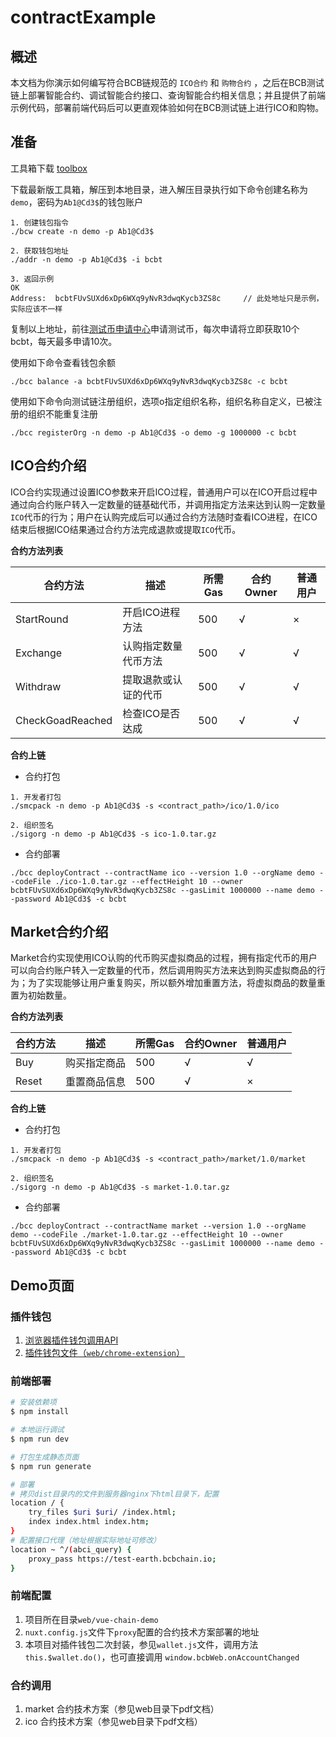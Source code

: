 # contractExample
## 概述

本文档为你演示如何编写符合BCB链规范的 `ICO合约` 和 `购物合约` ，之后在BCB测试链上部署智能合约、调试智能合约接口、查询智能合约相关信息；并且提供了前端示例代码，部署前端代码后可以更直观体验如何在BCB测试链上进行ICO和购物。



## 准备

工具箱下载 [toolbox](<https://github.com/bcbchain/toolbox/releases>)

下载最新版工具箱，解压到本地目录，进入解压目录执行如下命令创建名称为`demo`，密码为`Ab1@Cd3$`的钱包账户

```shell
1. 创建钱包指令
./bcw create -n demo -p Ab1@Cd3$

2. 获取钱包地址
./addr -n demo -p Ab1@Cd3$ -i bcbt

3. 返回示例
OK
Address:  bcbtFUvSUXd6xDp6WXq9yNvR3dwqKycb3ZS8c		// 此处地址只是示例，实际应该不一样
```

复制以上地址，前往[测试币申请中心](<https://ttoken.bcbchain.io/#/home>)申请测试币，每次申请将立即获取10个bcbt，每天最多申请10次。



使用如下命令查看钱包余额

```shell
./bcc balance -a bcbtFUvSUXd6xDp6WXq9yNvR3dwqKycb3ZS8c -c bcbt
```



使用如下命令向测试链注册组织，选项o指定组织名称，组织名称自定义，已被注册的组织不能重复注册

```shell
./bcc registerOrg -n demo -p Ab1@Cd3$ -o demo -g 1000000 -c bcbt
```



## ICO合约介绍

ICO合约实现通过设置ICO参数来开启ICO过程，普通用户可以在ICO开启过程中通过向合约账户转入一定数量的链基础代币，并调用指定方法来达到认购一定数量`ICO`代币的行为；用户在认购完成后可以通过合约方法随时查看ICO进程，在ICO结束后根据ICO结果通过合约方法完成退款或提取`ICO`代币。



**合约方法列表**

| 合约方法         | 描述                 | 所需Gas | 合约Owner | 普通用户 |
| ---------------- | -------------------- | ------- | --------- | -------- |
| StartRound       | 开启ICO进程方法      | 500     | √         | ×        |
| Exchange         | 认购指定数量代币方法 | 500     | √         | √        |
| Withdraw         | 提取退款或认证的代币 | 500     | √         | √        |
| CheckGoadReached | 检查ICO是否达成      | 500     | √         | √        |

**合约上链**

- 合约打包

```shell
1. 开发者打包
./smcpack -n demo -p Ab1@Cd3$ -s <contract_path>/ico/1.0/ico

2. 组织签名
./sigorg -n demo -p Ab1@Cd3$ -s ico-1.0.tar.gz
```

- 合约部署

```shell
./bcc deployContract --contractName ico --version 1.0 --orgName demo --codeFile ./ico-1.0.tar.gz --effectHeight 10 --owner bcbtFUvSUXd6xDp6WXq9yNvR3dwqKycb3ZS8c --gasLimit 1000000 --name demo --password Ab1@Cd3$ -c bcbt
```



## Market合约介绍

Market合约实现使用ICO认购的代币购买虚拟商品的过程，拥有指定代币的用户可以向合约账户转入一定数量的代币，然后调用购买方法来达到购买虚拟商品的行为；为了实现能够让用户重复购买，所以额外增加重置方法，将虚拟商品的数量重置为初始数量。



**合约方法列表**

| 合约方法 | 描述         | 所需Gas | 合约Owner | 普通用户 |
| -------- | ------------ | ------- | --------- | -------- |
| Buy      | 购买指定商品 | 500     | √         | √        |
| Reset    | 重置商品信息 | 500     | √         | ×        |

**合约上链**

- 合约打包

```shell
1. 开发者打包
./smcpack -n demo -p Ab1@Cd3$ -s <contract_path>/market/1.0/market

2. 组织签名
./sigorg -n demo -p Ab1@Cd3$ -s market-1.0.tar.gz
```

- 合约部署

```shell
./bcc deployContract --contractName market --version 1.0 --orgName demo --codeFile ./market-1.0.tar.gz --effectHeight 10 --owner bcbtFUvSUXd6xDp6WXq9yNvR3dwqKycb3ZS8c --gasLimit 1000000 --name demo --password Ab1@Cd3$ -c bcbt
```



## Demo页面

### 插件钱包

1. [浏览器插件钱包调用API](https://bcbwallet.readthedocs.io/en/latest/web_api.html)
2. [插件钱包文件（`web/chrome-extension`）](https://github.com/bcbwallet/bcbwallet-extension/releases)


### 前端部署

``` bash
# 安装依赖项
$ npm install

# 本地运行调试
$ npm run dev

# 打包生成静态页面
$ npm run generate

# 部署
# 拷贝dist目录内的文件到服务器nginx下html目录下，配置
location / {
    try_files $uri $uri/ /index.html;
    index index.html index.htm;
}
# 配置接口代理（地址根据实际地址可修改）
location ~ ^/(abci_query) {
    proxy_pass https://test-earth.bcbchain.io;
}
```

### 前端配置

1. 项目所在目录`web/vue-chain-demo`
2. `nuxt.config.js`文件下`proxy`配置的合约技术方案部署的地址
3. 本项目对插件钱包二次封装，参见`wallet.js`文件，调用方法 `this.$wallet.do()`，也可直接调用 `window.bcbWeb.onAccountChanged`

### 合约调用

1. market 合约技术方案（参见web目录下pdf文档）
2. ico 合约技术方案（参见web目录下pdf文档）
